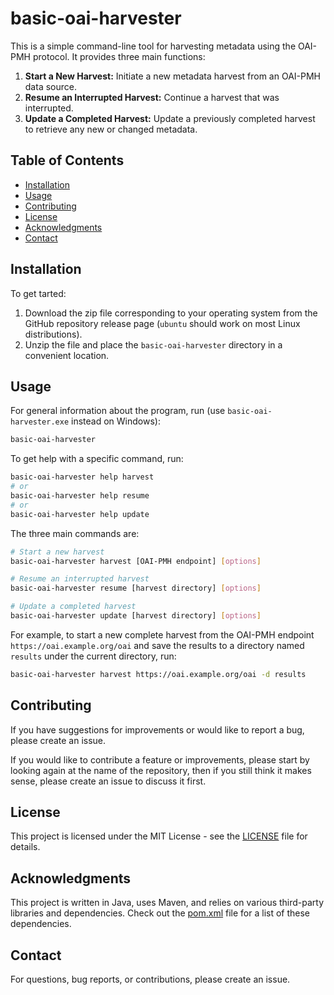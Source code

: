 # basic-oai-harvester

This is a simple command-line tool for harvesting metadata using the OAI-PMH protocol. It provides three main functions:

1. **Start a New Harvest:** Initiate a new metadata harvest from an OAI-PMH data source.
2. **Resume an Interrupted Harvest:** Continue a harvest that was interrupted.
3. **Update a Completed Harvest:** Update a previously completed harvest to retrieve any new or changed metadata.

## Table of Contents

- [Installation](#installation)
- [Usage](#usage)
- [Contributing](#contributing)
- [License](#license)
- [Acknowledgments](#acknowledgments)
- [Contact](#contact)

## Installation

To get tarted:

1. Download the zip file corresponding to your operating system from the GitHub repository release page (`ubuntu` should
   work on most Linux distributions).
2. Unzip the file and place the `basic-oai-harvester` directory in a convenient location.

## Usage

For general information about the program, run (use `basic-oai-harvester.exe` instead on Windows):

```bash
basic-oai-harvester
```

To get help with a specific command, run:

```bash
basic-oai-harvester help harvest
# or
basic-oai-harvester help resume
# or
basic-oai-harvester help update
```

The three main commands are:

```bash
# Start a new harvest
basic-oai-harvester harvest [OAI-PMH endpoint] [options]

# Resume an interrupted harvest
basic-oai-harvester resume [harvest directory] [options]

# Update a completed harvest
basic-oai-harvester update [harvest directory] [options]
```

For example, to start a new complete harvest from the OAI-PMH endpoint `https://oai.example.org/oai` and save the
results to a directory named `results` under the current directory, run:

```bash
basic-oai-harvester harvest https://oai.example.org/oai -d results
```

## Contributing

If you have suggestions for improvements or would like to report a bug, please create an issue.

If you would like to contribute a feature or improvements, please start by looking again at the name of the repository,
then if you still think it makes sense, please create an issue to discuss it first.

## License

This project is licensed under the MIT License - see the [LICENSE](LICENSE) file for details.

## Acknowledgments

This project is written in Java, uses Maven, and relies on various third-party libraries and dependencies. Check out
the [pom.xml](pom.xml) file for a list of these dependencies.

## Contact

For questions, bug reports, or contributions, please create an issue.
